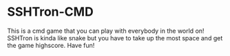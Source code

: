 # SSHTron-CMD
This is a cmd game that you can play with everybody in the world on! SSHTron is kinda like snake but you have to take up the most space and get the game highscore. Have fun!
